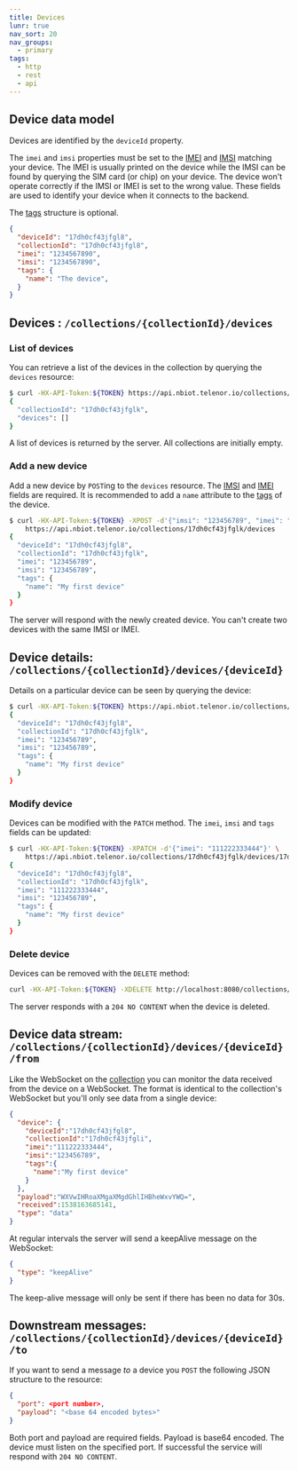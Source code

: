 ```yaml
---
title: Devices
lunr: true
nav_sort: 20
nav_groups:
  - primary
tags:
  - http
  - rest
  - api
---
```


## Device data model

Devices are identified by the `deviceId` property.

The `imei` and `imsi` properties must be set to the [IMEI](https://en.wikipedia.org/wiki/International_Mobile_Equipment_Identity) and [IMSI](https://en.wikipedia.org/wiki/International_mobile_subscriber_identity) matching your device. The IMEI is usually printed on the device while the IMSI can be found by querying the SIM card (or chip) on your device. The device won't operate correctly if the IMSI or IMEI is set to the wrong value. These fields are used to identify your device when it connects to the backend.

The [tags](tags.md) structure is optional.

```json
{
  "deviceId": "17dh0cf43jfgl8",
  "collectionId": "17dh0cf43jfgl8",
  "imei": "1234567890",
  "imsi": "1234567890",
  "tags": {
    "name": "The device",
  }
}
```

## Devices : `/collections/{collectionId}/devices`

### List of devices

You can retrieve a list of the devices in the collection by querying the `devices` resource:

```bash
$ curl -HX-API-Token:${TOKEN} https://api.nbiot.telenor.io/collections/17dh0cf43jfglk/devices
{
  "collectionId": "17dh0cf43jfglk",
  "devices": []
}
```

A list of devices is returned by the server. All collections are initially empty.

### Add a new device

Add a new device by `POST`ing to the `devices` resource. The [IMSI](https://en.wikipedia.org/wiki/International_mobile_subscriber_identity) and [IMEI](https://en.wikipedia.org/wiki/International_Mobile_Equipment_Identity) fields are required. It is recommended to add a `name` attribute to the [tags](tags.md) of the device.

```bash
$ curl -HX-API-Token:${TOKEN} -XPOST -d'{"imsi": "123456789", "imei": "123456789", "tags":{"name":"My first device"}}' \
    https://api.nbiot.telenor.io/collections/17dh0cf43jfglk/devices
{
  "deviceId": "17dh0cf43jfgl8",
  "collectionId": "17dh0cf43jfglk",
  "imei": "123456789",
  "imsi": "123456789",
  "tags": {
    "name": "My first device"
  }
}
```

The server will respond with the newly created device. You can't create two devices with the same IMSI or IMEI.

## Device details: `/collections/{collectionId}/devices/{deviceId}`

Details on a particular device can be seen by querying the device:

```bash
$ curl -HX-API-Token:${TOKEN} https://api.nbiot.telenor.io/collections/17dh0cf43jfglk/devices/17dh0cf43jfgl8
{
  "deviceId": "17dh0cf43jfgl8",
  "collectionId": "17dh0cf43jfglk",
  "imei": "123456789",
  "imsi": "123456789",
  "tags": {
    "name": "My first device"
  }
}
```

### Modify device

Devices can be modified with the `PATCH` method. The `imei`, `imsi` and `tags` fields can be updated:

```bash
$ curl -HX-API-Token:${TOKEN} -XPATCH -d'{"imei": "111222333444"}' \
    https://api.nbiot.telenor.io/collections/17dh0cf43jfglk/devices/17dh0cf43jfgl8
{
  "deviceId": "17dh0cf43jfgl8",
  "collectionId": "17dh0cf43jfglk",
  "imei": "111222333444",
  "imsi": "123456789",
  "tags": {
    "name": "My first device"
  }
}
```

### Delete device

Devices can be removed with the `DELETE` method:

```bash
curl -HX-API-Token:${TOKEN} -XDELETE http://localhost:8080/collections/17dh0cf43jfglk/devices/17dh0cf43jfgl8
```

The server responds with a `204 NO CONTENT` when the device is deleted.

## Device data stream: `/collections/{collectionId}/devices/{deviceId}/from`

Like the WebSocket on the [collection](collections.md) you can monitor the data received from the device
on a WebSocket. The format is identical to the collection's WebSocket but you'll only
see data from a single device:

```json
{
  "device": {
    "deviceId":"17dh0cf43jfgl8",
    "collectionId":"17dh0cf43jfgli",
    "imei":"111222333444",
    "imsi":"123456789",
    "tags":{
      "name":"My first device"
    }
  },
  "payload":"WXVwIHRoaXMgaXMgdGhlIHBheWxvYWQ=",
  "received":1538163685141,
  "type": "data"
}
```

At regular intervals the server will send a keepAlive message on the WebSocket:

```json
{
  "type": "keepAlive"
}
```

The keep-alive message will only be sent if there has been no data for 30s.

## Downstream messages: `/collections/{collectionId}/devices/{deviceId}/to`

If you want to send a message *to* a device you `POST` the following JSON structure
to the resource:

```json
{
  "port": <port number>,
  "payload": "<base 64 encoded bytes>"
}
```

Both port and payload are required fields. Payload is base64 encoded. The device
must listen on the specified port. If successful the service will respond with
`204 NO CONTENT`.
